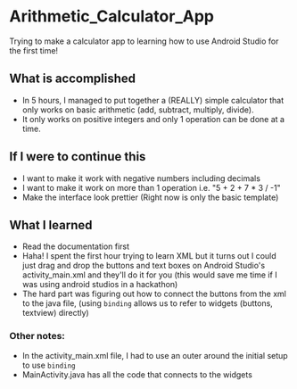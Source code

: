 # Arithmetic_Calculator_App
Trying to make a calculator app to learning how to use Android Studio for the first time!

## What is accomplished
* In 5 hours, I managed to put together a (REALLY) simple calculator that only works on basic arithmetic (add, subtract, multiply, divide). 
* It only works on positive integers and only 1 operation can be done at a time.

## If I were to continue this
* I want to make it work with negative numbers including decimals
* I want to make it work on more than 1 operation i.e. "5 + 2 + 7 * 3 / -1"
* Make the interface look prettier (Right now is only the basic template)

## What I learned
* Read the documentation first
* Haha! I spent the first hour trying to learn XML but it turns out I could just drag and drop the buttons and text boxes on Android Studio's activity_main.xml and they'll do it for you (this would save me time if I was using android studios in a hackathon)
* The hard part was figuring out how to connect the buttons from the xml to the java file, (using `binding` allows us to refer to widgets (buttons, textview) directly) 

### Other notes:
* In the activity_main.xml file, I had to use an outer <tag> </tag> around the initial setup to use `binding`
* MainActivity.java has all the code that connects to the widgets
